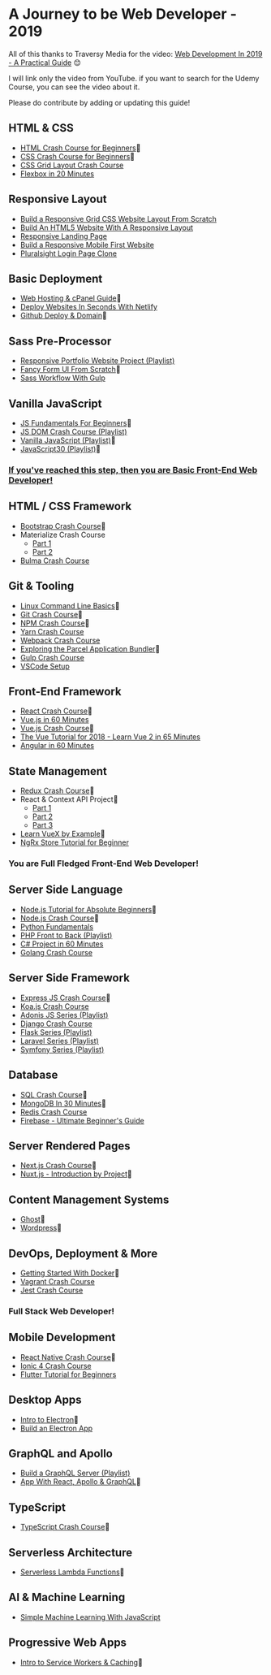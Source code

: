 # A Journey to be Web Developer - 2019

All of this thanks to Traversy Media for the video: [Web Development In 2019 - A Practical Guide](https://youtu.be/UnTQVlqmDQ0) 😊

I will link only the video from YouTube. if you want to search for the Udemy Course, you can see the video about it.

Please do contribute by adding or updating this guide!

## HTML & CSS

- [HTML Crash Course for Beginners](https://www.youtube.com/watch?v=UB1O30fR-EE)🌟
- [CSS Crash Course for Beginners](https://www.youtube.com/watch?v=yfoY53QXEnI)🌟
- [CSS Grid Layout Crash Course](https://www.youtube.com/watch?v=jV8B24rSN5o)
- [Flexbox in 20 Minutes](https://www.youtube.com/watch?v=JJSoEo8JSnc)

## Responsive Layout

- [Build a Responsive Grid CSS Website Layout From Scratch](https://www.youtube.com/watch?v=moBhzSC455o)
- [Build An HTML5 Website With A Responsive Layout](https://www.youtube.com/watch?v=Wm6CUkswsNw)
- [Responsive Landing Page](https://www.youtube.com/watch?v=GJXXf3_dcng)
- [Build a Responsive Mobile First Website](https://www.youtube.com/watch?v=XsEnj-1hG2o)
- [Pluralsight Login Page Clone](https://www.youtube.com/watch?v=wIx1O5Y5EB4)

## Basic Deployment

- [Web Hosting & cPanel Guide](https://www.youtube.com/watch?v=UN7S4zd8h-k)🌟
- [Deploy Websites In Seconds With Netlify](https://www.youtube.com/watch?v=bjVUqvcCnxM)
- [Github Deploy & Domain](https://www.youtube.com/watch?v=SKXkC4SqtRk)🌟

## Sass Pre-Processor

- [Responsive Portfolio Website Project (Playlist)](https://www.youtube.com/watch?v=gYzHS-n2gqU&list=PLillGF-RfqbYoGoCjKoMOkVznV6aSXKzU)
- [Fancy Form UI From Scratch](https://www.youtube.com/watch?v=AiTdhLc8JCo)🌟
- [Sass Workflow With Gulp](https://www.youtube.com/watch?v=rmXVmfx3rNo)

## Vanilla JavaScript

- [JS Fundamentals For Beginners](https://www.youtube.com/watch?v=vEROU2XtPR8)🌟
- [JS DOM Crash Course (Playlist)](https://www.youtube.com/watch?v=0ik6X4DJKCc&list=PLillGF-RfqbYE6Ik_EuXA2iZFcE082B3s)
- [Vanilla JavaScript (Playlist)](https://www.youtube.com/watch?v=vEROU2XtPR8&list=PLillGF-RfqbbnEGy3ROiLWk7JMCuSyQtX)🌟
- [JavaScript30 (Playlist)](https://www.youtube.com/watch?v=VuN8qwZoego&list=PLu8EoSxDXHP6CGK4YVJhL_VWetA865GOH)🌟

### <u>If you've reached this step, then you are Basic Front-End Web Developer!</u>

## HTML / CSS Framework

- [Bootstrap Crash Course](https://www.youtube.com/watch?v=5GcQtLDGXy8)🌟
- Materialize Crash Course
  - [Part 1](https://www.youtube.com/watch?v=nqT8c5OFjEQ)
  - [Part 2](https://www.youtube.com/watch?v=ZpduVPHZ5Aw)
- [Bulma Crash Course](https://www.youtube.com/watch?v=IiPQYQT2-wg)

## Git & Tooling

- [Linux Command Line Basics](https://www.youtube.com/watch?v=cBokz0LTizk)🌟
- [Git Crash Course](https://www.youtube.com/watch?v=SWYqp7iY_Tc)🌟
- [NPM Crash Course](https://www.youtube.com/watch?v=jHDhaSSKmB0)🌟
- [Yarn Crash Course](https://www.youtube.com/watch?v=g9_6KmiBISk)
- [Webpack Crash Course](https://www.youtube.com/watch?v=lziuNMk_8eQ)
- [Exploring the Parcel Application Bundler](https://www.youtube.com/watch?v=DYZTFooDB24)🌟
- [Gulp Crash Course](https://www.youtube.com/watch?v=1rw9MfIleEg)
- [VSCode Setup](https://www.youtube.com/watch?v=fnPhJHN0jTE)

## Front-End Framework

- [React Crash Course](https://www.youtube.com/watch?v=sBws8MSXN7A)🌟
- [Vue.js in 60 Minutes](https://www.youtube.com/watch?v=z6hQqgvGI4Y)
- [Vue.js Crash Course](https://www.youtube.com/watch?v=Wy9q22isx3U)🌟
- [The Vue Tutorial for 2018 - Learn Vue 2 in 65 Minutes](https://www.youtube.com/watch?v=78tNYZUS-ps)
- [Angular in 60 Minutes](https://www.youtube.com/watch?v=KhzGSHNhnbI)

## State Management

- [Redux Crash Course](https://www.youtube.com/watch?v=93p3LxR9xfM)🌟
- React & Context API Project🌟
  - [Part 1](https://www.youtube.com/watch?v=NDEt0KdDbhk)
  - [Part 2](https://www.youtube.com/watch?v=jiM0wqQZMWg)
  - [Part 3](https://www.youtube.com/watch?v=ktPocNL0qGg)
- [Learn VueX by Example](https://www.youtube.com/watch?v=ZSexhaiMKJE)🌟
- [NgRx Store Tutorial for Beginner](https://www.youtube.com/watch?v=9P5DTlg9oLc)

### You are Full Fledged Front-End Web Developer!

## Server Side Language

- [Node.js Tutorial for Absolute Beginners](https://www.youtube.com/watch?v=U8XF6AFGqlc)🌟
- [Node.js Crash Course](https://www.youtube.com/watch?v=fBNz5xF-Kx4)🌟
- [Python Fundamentals](https://www.youtube.com/watch?v=JJmcL1N2KQs)
- [PHP Front to Back (Playlist)](https://www.youtube.com/watch?v=oJbfyzaA2QA&list=PLillGF-Rfqbap2IB6ZS4BBBcYPagAjpjn)
- [C# Project in 60 Minutes](https://www.youtube.com/watch?v=GcFJjpMFJvI)
- [Golang Crash Course](https://www.youtube.com/watch?v=SqrbIlUwR0U&t)

## Server Side Framework

- [Express JS Crash Course](https://www.youtube.com/watch?v=L72fhGm1tfE)🌟
- [Koa.js Crash Course](https://www.youtube.com/watch?v=z84uTk5zmak)
- [Adonis JS Series (Playlist)](https://www.youtube.com/watch?v=2oXpBK2iNQU&list=PLillGF-RfqbY6wY9yZjCpSMzvhn-icuG6)
- [Django Crash Course](https://www.youtube.com/watch?v=D6esTdOLXh4)
- [Flask Series (Playlist)](https://www.youtube.com/watch?v=MwZwr5Tvyxo&list=PL-osiE80TeTs4UjLw5MM6OjgkjFeUxCYH)
- [Laravel Series (Playlist)](https://www.youtube.com/watch?v=EU7PRmCpx-0&list=PLillGF-RfqbYhQsN5WMXy6VsDMKGadrJ-)
- [Symfony Series (Playlist)](https://www.youtube.com/watch?v=t5ZedKnWX9E&list=PLillGF-Rfqba-PQBBEf14-fi6LafvvDYS)

## Database

- [SQL Crash Course](https://www.youtube.com/watch?v=nWeW3sCmD2k)🌟
- [MongoDB In 30 Minutes](https://www.youtube.com/watch?v=pWbMrx5rVBE)🌟
- [Redis Crash Course](https://www.youtube.com/watch?v=Hbt56gFj998)
- [Firebase - Ultimate Beginner's Guide](https://www.youtube.com/watch?v=9kRgVxULbag)

## Server Rendered Pages

- [Next.js Crash Course](https://www.youtube.com/watch?v=IkOVe40Sy0U)🌟
- [Nuxt.js - Introduction by Project](https://www.youtube.com/watch?v=nteDXuqBfn0)🌟

## Content Management Systems

- [Ghost](https://ghost.org/)🌟
- [Wordpress](https://wordpress.com/)🌟

## DevOps, Deployment & More

- [Getting Started With Docker](https://www.youtube.com/watch?v=Kyx2PsuwomE)🌟
- [Vagrant Crash Course](https://www.youtube.com/watch?v=vBreXjkizgo)
- [Jest Crash Course](https://www.youtube.com/watch?v=7r4xVDI2vho)

### Full Stack Web Developer!

## Mobile Development

- [React Native Crash Course](https://www.youtube.com/watch?v=mkualZPRZCs)🌟
- [Ionic 4 Crash Course](https://www.youtube.com/watch?v=qTdwUpQRptc)
- [Flutter Tutorial for Beginners](https://www.youtube.com/watch?v=GLSG_Wh_YWc)

## Desktop Apps

- [Intro to Electron](https://www.youtube.com/watch?v=mr9Mtm_TRpw)🌟
- [Build an Electron App](https://www.youtube.com/watch?v=kN1Czs0m1SU)

## GraphQL and Apollo

- [Build a GraphQL Server (Playlist)](https://www.youtube.com/watch?v=PEcJxkylcRM&list=PLillGF-RfqbYZty73_PHBqKRDnv7ikh68)
- [App With React, Apollo & GraphQL](https://www.youtube.com/watch?v=SEMTj8w04Z8)🌟

## TypeScript

- [TypeScript Crash Course](https://www.youtube.com/watch?v=rAy_3SIqT-E)🌟

## Serverless Architecture

- [Serverless Lambda Functions](https://www.youtube.com/watch?v=drJwMlD9Mjo)🌟

## AI & Machine Learning

- [Simple Machine Learning With JavaScript](https://www.youtube.com/watch?v=RVMHhtTqUxc)

## Progressive Web Apps

- [Intro to Service Workers & Caching](https://www.youtube.com/watch?v=ksXwaWHCW6k)🌟

